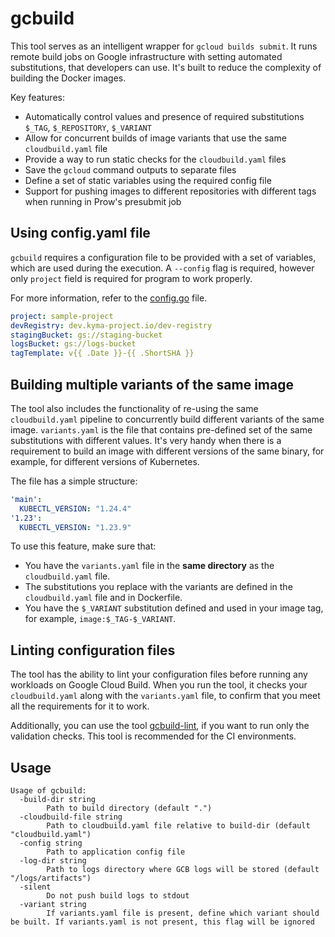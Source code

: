 # gcbuild

This tool serves as an intelligent wrapper for `gcloud builds submit`. It runs remote build jobs on Google infrastructure with setting automated substitutions, that developers can use. It's built to reduce the complexity of building the Docker images.

Key features:
* Automatically control values and presence of required substitutions `$_TAG`, `$_REPOSITORY`, `$_VARIANT`
* Allow for concurrent builds of image variants that use the same `cloudbuild.yaml` file
* Provide a way to run static checks for the `cloudbuild.yaml` files
* Save the `gcloud` command outputs to separate files
* Define a set of static variables using the required config file
* Support for pushing images to different repositories with different tags when running in Prow's presubmit job

## Using config.yaml file

`gcbuild` requires a configuration file to be provided with a set of variables, which are used during the execution.
A `--config` flag is required, however only `project` field is required for program to work properly.

For more information, refer to the [config.go](./config/config.go) file.

```yaml
project: sample-project
devRegistry: dev.kyma-project.io/dev-registry
stagingBucket: gs://staging-bucket
logsBucket: gs://logs-bucket
tagTemplate: v{{ .Date }}-{{ .ShortSHA }}
```

## Building multiple variants of the same image

The tool also includes the functionality of re-using the same `cloudbuild.yaml` pipeline to concurrently build different variants of the same image.
`variants.yaml` is the file that contains pre-defined set of the same substitutions with different values.
It's very handy when there is a requirement to build an image with different versions of the same binary, for example, for different versions of Kubernetes.

The file has a simple structure:
```yaml
'main':
  KUBECTL_VERSION: "1.24.4"
'1.23':
  KUBECTL_VERSION: "1.23.9"
```

To use this feature, make sure that:
* You have the `variants.yaml` file in the **same directory** as the `cloudbuild.yaml` file.
* The substitutions you replace with the variants are defined in the `cloudbuild.yaml` file and in Dockerfile.
* You have the `$_VARIANT` substitution defined and used in your image tag, for example, `image:$_TAG-$_VARIANT`.

## Linting configuration files

The tool has the ability to lint your configuration files before running any workloads on Google Cloud Build.
When you run the tool, it checks your `cloudbuild.yaml` along with the `variants.yaml` file, to confirm that you meet all the requirements for it to work.

Additionally, you can use the tool [gcbuild-lint](./tools/gcbuild-lint), if you want to run only the validation checks. This tool is recommended for the CI environments.

## Usage

```
Usage of gcbuild:
  -build-dir string
        Path to build directory (default ".")
  -cloudbuild-file string
        Path to cloudbuild.yaml file relative to build-dir (default "cloudbuild.yaml")
  -config string
        Path to application config file
  -log-dir string
        Path to logs directory where GCB logs will be stored (default "/logs/artifacts")
  -silent
        Do not push build logs to stdout
  -variant string
        If variants.yaml file is present, define which variant should be built. If variants.yaml is not present, this flag will be ignored

```
